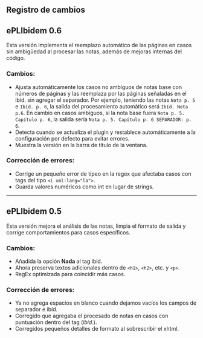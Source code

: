 ## Registro de cambios

## ePLIbidem 0.6
Esta versión implementa el reemplazo automático de las páginas en casos sin ambigüedad al procesar las notas, además de mejoras internas del código.

### Cambios:
* Ajusta automáticamente los casos no ambiguos de notas base con números de páginas y las reemplaza por las páginas señaladas en el ibíd. sin agregar el separador. Por ejemplo, teniendo las notas `Nota p. 5` e `Ibíd. p. 6`, la salida del procesamiento automático será `Ibíd. Nota p.6`. En cambio en casos ambiguos, si la nota base fuera `Nota p. 5. Capítulo p. 6`, la salida sería `Nota p. 5. Capítulo p. 6 SEPARADOR: p. 6`.
* Detecta cuando se actualiza el plugin y restablece automáticamente a la configuración por defecto para evitar errores.
* Muestra la versión en la barra de título de la ventana.

### Corrección de errores:
* Corrige un pequeño error de tipeo en la regex que afectaba casos con tags del tipo `<i xml:lang="la">`.
* Guarda valores numéricos como int en lugar de strings.

_____________________________

## ePLIbidem 0.5
Esta versión mejora el análisis de las notas, limpia el formato de salida y corrige comportamientos para casos específicos.

### Cambios:
* Añadida la opción **Nada** al tag ibid.
* Ahora preserva textos adicionales dentro de `<h1>`, `<h2>`, etc. y `<p>`.
* RegEx optimizada para coincidir más casos.

### Corrección de errores:
* Ya no agrega espacios en blanco cuando dejamos vacíos los campos de separador e ibíd.
* Corregido </i> que agregaba el procesado de notas en casos con puntuación dentro del tag (<i>ibid.</i>).
* Corregidos pequeños detalles de formato al sobrescribir el xhtml.

